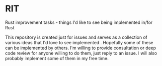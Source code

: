 # RIT
Rust improvement tasks - things I'd like to see being implemented in/for Rust

This repository is created just for issues and serves as a collection of various ideas that I'd love to see implemented .
Hopefully some of these can be implemented by others.
I'm willing to provide consultation or deep code review for anyone willing to do them, just reply to an issue.
I will also probably implement some of them in my free time.
